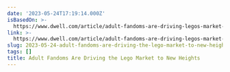 ```yaml
---
date: '2023-05-24T17:19:14.000Z'
isBasedOn: >-
  https://www.dwell.com/article/adult-fandoms-are-driving-legos-market-to-new-heights-3382f20a
link: >-
  https://www.dwell.com/article/adult-fandoms-are-driving-legos-market-to-new-heights-3382f20a
slug: 2023-05-24-adult-fandoms-are-driving-the-lego-market-to-new-heights
tags: []
title: Adult Fandoms Are Driving the Lego Market to New Heights
---
```


